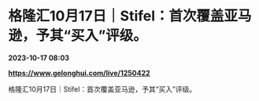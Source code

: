 # 格隆汇10月17日｜Stifel：首次覆盖亚马逊，予其“买入”评级。

**2023-10-17 08:03**

**https://www.gelonghui.com/live/1250422**

格隆汇10月17日｜Stifel：首次覆盖亚马逊，予其“买入”评级。